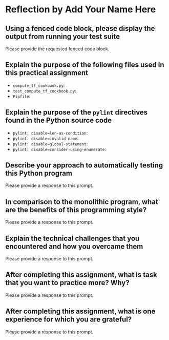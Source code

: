 # Reflection by Add Your Name Here

## Using a fenced code block, please display the output from running your test suite

Please provide the requested fenced code block.

## Explain the purpose of the following files used in this practical assignment

- `compute_tf_cookbook.py`:
- `test_compute_tf_cookbook.py`:
- `Pipfile`:

## Explain the purpose of the `pylint` directives found in the Python source code

- `pylint: disable=len-as-condition`:
- `pylint: disable=invalid-name`:
- `pylint: disable=global-statement`:
- `pylint: disable=consider-using-enumerate`:

## Describe your approach to automatically testing this Python program

Please provide a response to this prompt.

## In comparison to the monolithic program, what are the benefits of this programming style?

Please provide a response to this prompt.

## Explain the technical challenges that you encountered and how you overcame them

Please provide a response to this prompt.

## After completing this assignment, what is task that you want to practice more? Why?

Please provide a response to this prompt.

## After completing this assignment, what is one experience for which you are grateful?

Please provide a response to this prompt.